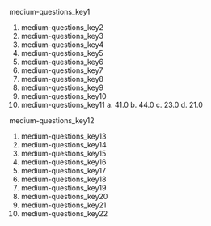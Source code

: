medium-questions_key1
1. medium-questions_key2
2. medium-questions_key3
3. medium-questions_key4
4. medium-questions_key5
5. medium-questions_key6
6. medium-questions_key7
7. medium-questions_key8
8. medium-questions_key9
9. medium-questions_key10
10. medium-questions_key11
         a.  41.0
         b.  44.0
         c.  23.0
         d.  21.0


medium-questions_key12
1. medium-questions_key13
2. medium-questions_key14
3. medium-questions_key15
4. medium-questions_key16
5. medium-questions_key17
6. medium-questions_key18
7. medium-questions_key19
8. medium-questions_key20
9. medium-questions_key21
10. medium-questions_key22
